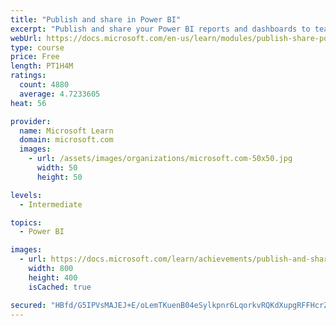 ```yaml
---
title: "Publish and share in Power BI"
excerpt: "Publish and share your Power BI reports and dashboards to teammates in your organization or to everyone on the web."
webUrl: https://docs.microsoft.com/en-us/learn/modules/publish-share-power-bi/
type: course
price: Free
length: PT1H4M
ratings:
  count: 4880
  average: 4.7233605
heat: 56

provider:
  name: Microsoft Learn
  domain: microsoft.com
  images:
    - url: /assets/images/organizations/microsoft.com-50x50.jpg
      width: 50
      height: 50

levels:
  - Intermediate

topics:
  - Power BI

images:
  - url: https://docs.microsoft.com/learn/achievements/publish-and-share-with-power-bi-desktop-social.png
    width: 800
    height: 400
    isCached: true

secured: "HBfd/G5IPVsMAJEJ+E/oLemTKuenB04eSylkpnr6LqorkvRQKdXupgRFFHcrZYcc+mj1GELy2EY1AvmPmM/SICs/pjxGgCnLrmv+J18aF2TJ8wavzqE3uTVUf7KTGXiyTYZXVa9Phqttej6U4AQGa6Y2FUmu/kN1apOTesyKjkuyGsRKIYeSz+2u6fbtzyKeSh5s0fLlGIk2fgixYMa+OJO1M9K4MqzJ2AECsd8iIkGgq1ANGH/vd8l0DfOlsBpvOcGRZ56nrdzWtnNu6DIHvPpiIoxu9jpWMKtFW6gYEn2DR5yNp73SwCaT0NZbe2Y9YmIU5vEaB9nUjzhxZsuHdCWPLl8AkRgLu1gr8ezR31kHpghvCr6oPXeP6iu+4RFLrlst9rBzh2ZzDpHIH9osqls9YycPab4M0QwOAukusuc=;DpmpXD9is/LeM37kTf34gQ=="
---
```


